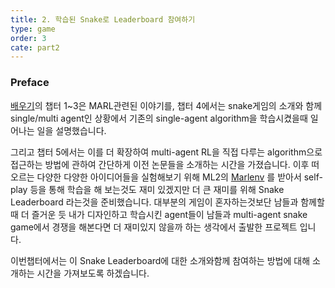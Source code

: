 ```yaml
---
title: 2. 학습된 Snake로 Leaderboard 참여하기
type: game
order: 3
cate: part2
---
```


### Preface

[배우기](https://tutorials.kc-ml2.com/v2/1/1intro)의 챕터 1~3은 MARL관련된 이야기를, 챕터 4에서는 snake게임의 소개와 함께 single/multi agent인 상황에서 기존의 single-agent algorithm을 학습시켰을때 일어나는 일을 설명했습니다. 

그리고 챕터 5에서는 이를 더 확장하여 multi-agent RL을 직접 다루는 algorithm으로 접근하는 방법에 관하여 간단하게 이전 논문들을 소개하는 시간을 가졌습니다. 이후 떠오르는 다양한 다양한 아이디어들을 실험해보기 위해 ML2의 [Marlenv](https://github.com/kc-ml2/marlenv) 를 받아서 self-play 등을 통해 학습을 해 보는것도 재미 있겠지만 더 큰 재미를 위해 Snake Leaderboard 라는것을 준비했습니다. 대부분의 게임이 혼자하는것보단 남들과 함께할때 더 즐거운 듯 내가 디자인하고 학습시킨 agent들이 남들과 multi-agent snake game에서 경쟁을 해본다면 더 재미있지 않을까 하는 생각에서 출발한 프로젝트 입니다. 

이번챕터에서는 이 Snake Leaderboard에 대한 소개와함께 참여하는 방법에 대해 소개하는 시간을 가져보도록 하겠습니다. 